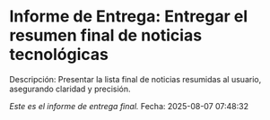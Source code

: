 # Informe de Entrega: Entregar el resumen final de noticias tecnológicas

Descripción: Presentar la lista final de noticias resumidas al usuario, asegurando claridad y precisión.

*Este es el informe de entrega final.*
Fecha: 2025-08-07 07:48:32
